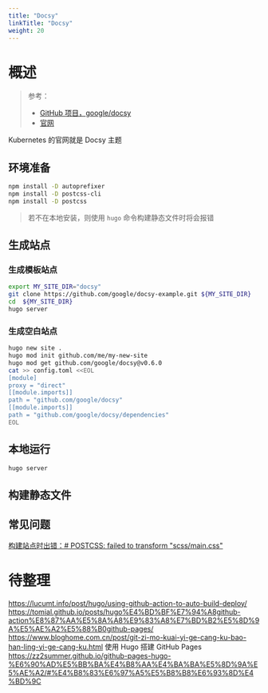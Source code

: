 ```yaml
---
title: "Docsy"
linkTitle: "Docsy"
weight: 20
---
```


# 概述
> 参考：
> - [GitHub 项目，google/docsy](https://github.com/google/docsy)
> - [官网](https://www.docsy.dev/)

Kubernetes 的官网就是 Docsy 主题

## 环境准备
```bash
npm install -D autoprefixer
npm install -D postcss-cli
npm install -D postcss
```
> 若不在本地安装，则使用 `hugo` 命令构建静态文件时将会报错

## 生成站点

### 生成模板站点
```bash
export MY_SITE_DIR="docsy"
git clone https://github.com/google/docsy-example.git ${MY_SITE_DIR}
cd  ${MY_SITE_DIR}
hugo server
```

### 生成空白站点
```Bash
hugo new site .
hugo mod init github.com/me/my-new-site
hugo mod get github.com/google/docsy@v0.6.0
cat >> config.toml <<EOL
[module]
proxy = "direct"
[[module.imports]]
path = "github.com/google/docsy"
[[module.imports]]
path = "github.com/google/docsy/dependencies"
EOL
```

## 本地运行
```bash
hugo server
```
## 构建静态文件


## 常见问题
[构建站点时出错：# POSTCSS: failed to transform "scss/main.css"](https://github.com/google/docsy/issues/235)

# 待整理
https://lucumt.info/post/hugo/using-github-action-to-auto-build-deploy/
https://tomial.github.io/posts/hugo%E4%BD%BF%E7%94%A8github-action%E8%87%AA%E5%8A%A8%E9%83%A8%E7%BD%B2%E5%8D%9A%E5%AE%A2%E5%88%B0github-pages/
https://www.bloghome.com.cn/post/git-zi-mo-kuai-yi-ge-cang-ku-bao-han-ling-yi-ge-cang-ku.html
使用 Hugo 搭建 GitHub Pages https://zz2summer.github.io/github-pages-hugo-%E6%90%AD%E5%BB%BA%E4%B8%AA%E4%BA%BA%E5%8D%9A%E5%AE%A2/#%E4%B8%83%E6%97%A5%E5%B8%B8%E6%93%8D%E4%BD%9C